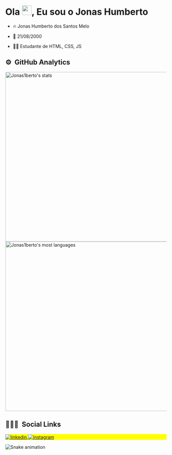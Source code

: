 <h1 align="left">Ola <img src="https://raw.githubusercontent.com/kaueMarques/kaueMarques/master/hi.gif" width="30px">, Eu sou o Jonas Humberto</h1>

- 🔥 Jonas Humberto dos Santos Melo

- 🎉 21/08/2000

- 👨‍💻 Estudante de HTML, CSS, JS


## ⚙️ &nbsp;GitHub Analytics

<p align="left">
<img width="530em" src="https://github-readme-stats.vercel.app/api?username=Jonas1berto&show_icons=true&theme=vision-friendly-dark" alt="Jonas1berto's stats"/>
<img width="530em" src="https://github-readme-stats.vercel.app/api/top-langs/?username=Jonas1berto&layout=compact&theme=vision-friendly-dark" alt="Jonas1berto's most languages"/>
</p>

## 👨🏽‍🦲 &nbsp;Social Links

<p align="left" style="background:yellow">
<a href="https://www.linkedin.com/in/jonas-humberto-879a68233/" target="_blank">
  <img align="center" src="https://img.shields.io/badge/-Jonas1berto-05122A?style=flat&logo=linkedin" alt="linkedin"/>
</a>
<a href="https://www.instagram.com/jonas1berto/" target="_blank">
 <img align="center" src="https://img.shields.io/badge/-Jonas1berto-05122A?style=flat&logo=instagram" alt="instagram"/>
</a>
</p>
                                                                                                                     
![Snake animation](https://github.com/Jonas1berto/Jonas1berto/blob/output/github-contribution-grid-snake.svg)

<!-- Here are some ideas to get you started:

- 🔭 I’m currently working on ...
- 🌱 I’m currently learning ...
- 👯 I’m looking to collaborate on ...
- 🤔 I’m looking for help with ...
- 💬 Ask me about ...
- 📫 How to reach me: ...
- 😄 Pronouns: ...
- ⚡ Fun fact: ...
-->
